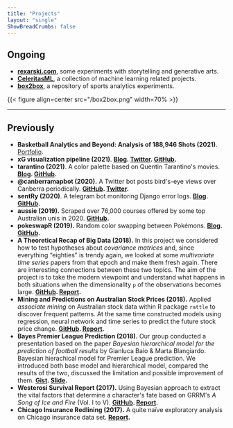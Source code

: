 ```yaml
---
title: "Projects"
layout: "single"
ShowBreadCrumbs: false
---
```


## Ongoing

- **[rexarski.com](https://rexarski.com)**, some experiments with storytelling and generative arts.
- **[CeleritasML](https://celeritasml.netlify.app/)**, a collection of machine learning related projects.
- **[box2box](https://github.com/rexarski/box2box)**, a repository of sports analytics experiments.

<!-- ![img](/box2box.png) -->
<!-- ![name](/box2box.png#center) -->

{{< figure align=center src="/box2box.png" width=70% >}}

***

## Previously

- **Basketball Analytics and Beyond: Analysis of 188,946 Shots (2021)**. [Portfolio](https://rexarski.github.io/rqiu.georgetown.domains/).
- **xG visualization pipeline (2021)**. **[Blog](/posts/2021-04-07-visualize-xg/). [Twitter](https://twitter.com/rexarski/status/1377860255271428097?s=20). [GitHub](https://github.com/rexarski/box2box/tree/main/match-analysis).**
- **tarantino (2021)**. A color palette based on Quentin Tarantino's movies. **[Blog](/posts/2021-01-26-tarantino/). [GitHub](https://github.com/rexarski/tarantino).**
- **@canberramapbot (2020).** A Twitter bot posts bird's-eye views over Canberra periodically. **[GitHub](https://github.com/rexarski/canberramapbot). [Twitter](https://twitter.com/canberramapbot).**
- **sentRy (2020)**. A telegram bot monitoring Django error logs. **[Blog](/posts/2020-02-14-sentry/). [GitHub](https://github.com/rexarski/sentRy).**
- **aussie (2019).** Scraped over 76,000 courses offered by some top Australian unis in 2020. **[GitHub](https://github.com/rexarski/aussie).**
- **pokeswapR (2019).** Random color swapping between Pokémons. **[Blog](/posts/2019-04-17-pokemon-recoloring/). [GitHub](https://github.com/rexarski/pokeswapR).**
- **A Theoretical Recap of Big Data (2018).** In this project we considered how to test hypotheses about *covariance matrices* and, since everything “eighties” is trendy again, we looked at some *multivariate time series* papers from that epoch and make them fresh again. There are interesting connections between these two topics. The aim of the project is to take the modern viewpoint and understand what happens in both situations when the dimensionality `p` of the observations becomes large. **[GitHub](https://github.com/rexarski/stat7017-big-data/). [Report](https://github.com/rexarski/interesting-retrospectives/blob/master/static/pdf/big-data-theory.pdf).**
- **Mining and Predictions on Australian Stock Prices (2018).** Applied *associate mining* on Australian stock data within R package `rattle` to discover frequent patterns. At the same time constructed models using regression, neural network and time series to predict the future stock price change. **[GitHub](https://github.com/rexarski/australian-stock-prediction). [Report](https://github.com/rexarski/interesting-retrospectives/blob/master/static/pdf/australian-stock.pdf).**
- **Bayes Premier League Prediction (2018).** Our group conducted a presentation based on the paper _Bayesian hierarchical model for the prediction of football results_ by Gianluca Baio & Marta Blangiardo. Bayesian hierachical model for Premier League prediction. We introduced both base model and hierarchical model, compared the results of the two, discussed the limitation and possible improvement of them. **[Gist](https://gist.github.com/rexarski/ae8de96de8f9fa1ccf8677e4f71d662a). [Slide](https://github.com/rexarski/interesting-retrospectives/blob/master/static/pdf/bayes-football-prediction.pdf).**
- **Westerosi Survival Report (2017).** Using Bayesian approach to extract the vital factors that determine a character's fate based on GRRM's _A Song of Ice and Fire_ (Vol. I to V). **[GitHub](https://github.com/rexarski/westerosi-survival). [Report](https://github.com/rexarski/interesting-retrospectives/blob/master/static/pdf/westerosi-report.pdf).**
- **Chicago Insurance Redlining (2017).** A quite naïve exploratory analysis on Chicago insurance data set. **[Report](https://github.com/rexarski/interesting-retrospectives/blob/master/static/pdf/redlining.pdf).**
